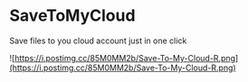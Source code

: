 # SaveToMyCloud
Save files to you cloud account just in one click


![https://i.postimg.cc/85M0MM2b/Save-To-My-Cloud-R.png](https://i.postimg.cc/85M0MM2b/Save-To-My-Cloud-R.png)
